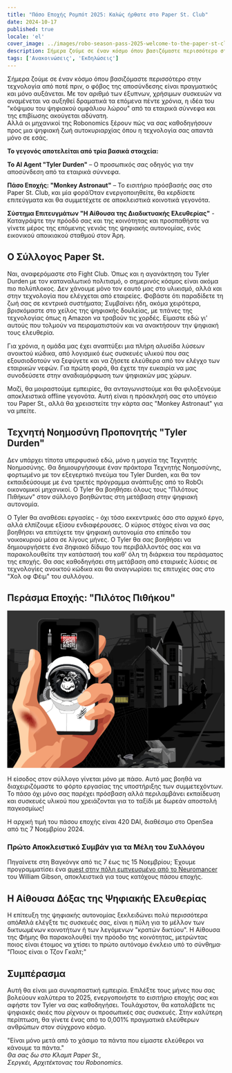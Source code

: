 ```yaml
---
title: "Πάσο Εποχής Ρομπότ 2025: Καλώς ήρθατε στο Paper St. Club"
date: 2024-10-17
published: true
locale: 'el'
cover_image: ../images/robo-season-pass-2025-welcome-to-the-paper-st-club/cover.png
description: Σήμερα ζούμε σε έναν κόσμο όπου βασιζόμαστε περισσότερο στην τεχνολογία από ποτέ πριν, ο φόβος της αποσύνδεσης είναι πραγματικός και μόνο αυξάνεται. Με τον αριθμό των έξυπνων, χρήσιμων συσκευών να αναμένεται να αυξηθεί δραματικά τα επόμενα πέντε χρόνια, η ιδέα του "κόψιμου του ψηφιακού ομφάλιου λώρου" από τα εταιρικά σύννεφα και της επιβίωσης ακούγεται αδύνατη.
tags: ['Ανακοινώσεις', 'Εκδηλώσεις']
---
```


Σήμερα ζούμε σε έναν κόσμο όπου βασιζόμαστε περισσότερο στην τεχνολογία από ποτέ πριν, ο φόβος της αποσύνδεσης είναι πραγματικός και μόνο αυξάνεται. Με τον αριθμό των έξυπνων, χρήσιμων συσκευών να αναμένεται να αυξηθεί δραματικά τα επόμενα πέντε χρόνια, η ιδέα του "κόψιμου του ψηφιακού ομφάλιου λώρου" από τα εταιρικά σύννεφα και της επιβίωσης ακούγεται αδύνατη.   
Αλλά οι μηχανικοί της Robonomics ξέρουν πώς να σας καθοδηγήσουν προς μια ψηφιακή ζωή αυτοκυριαρχίας όπου η τεχνολογία σας απαντά μόνο σε εσάς.

**Το γεγονός αποτελείται από τρία βασικά στοιχεία:**

**Το AI Agent "Tyler Durden"** – Ο προσωπικός σας οδηγός για την αποσύνδεση από τα εταιρικά σύννεφα.

**Πάσο Εποχής: "Monkey Astronaut"** – Το εισιτήριο πρόσβασής σας στο Paper St. Club, και μία φοράΌταν ενεργοποιηθείτε, θα κερδίσετε επιτεύγματα και θα συμμετέχετε σε αποκλειστικά κοινοτικά γεγονότα.

**Σύστημα Επιτευγμάτων "Η Αίθουσα της Διαδικτυακής Ελευθερίας"** - Καταγράψτε την πρόοδό σας και της κοινότητας και προσπαθήστε να γίνετε μέρος της επόμενης γενιάς της ψηφιακής αυτονομίας, ενός εικονικού αποικιακού σταθμού στον Άρη.

## Ο Σύλλογος Paper St.   
Ναι, αναφερόμαστε στο Fight Club. Όπως και η αγανάκτηση του Tyler Durden με τον καταναλωτικό πολιτισμό, ο σημερινός κόσμος είναι ακόμα πιο πολύπλοκος. Δεν χάνουμε μόνο τον εαυτό μας στο υλικισμό, αλλά και στην τεχνολογία που ελέγχεται από εταιρείες. Φοβάστε ότι παραδίδετε τη ζωή σας σε κεντρικά συστήματα; Συμβαίνει ήδη, ακόμα χειρότερα, βρισκόμαστε στο χείλος της ψηφιακής δουλείας, με τιτάνες της τεχνολογίας όπως η Amazon να τραβούν τις χορδές. Είμαστε εδώ γι' αυτούς που τολμούν να πειραματιστούν και να ανακτήσουν την ψηφιακή τους ελευθερία.

Για χρόνια, η ομάδα μας έχει αναπτύξει μια πλήρη αλυσίδα λύσεων ανοικτού κώδικα, από λογισμικό έως συσκευές υλικού που σας εξουσιοδοτούν να ξεφύγετε και να ζήσετε ελεύθερα από τον ελέγχο των εταιρικών νεφών. Για πρώτη φορά, θα έχετε την ευκαιρία να μας συνοδεύσετε στην αναδιαμόρφωση των ψηφιακών μας χώρων.

Μαζί, θα μοιραστούμε εμπειρίες, θα ανταγωνιστούμε και θα φιλοξενούμε αποκλειστικά offline γεγονότα. Αυτή είναι η πρόσκλησή σας στο υπόγειο του Paper St., αλλά θα χρειαστείτε την κάρτα σας "Monkey Astronaut" για να μπείτε.

## Τεχνητή Νοημοσύνη Προπονητής "Tyler Durden"   
Δεν υπάρχει τίποτα υπερφυσικό εδώ, μόνο η μαγεία της Τεχνητής Νοημοσύνης. Θα δημιουργήσουμε έναν πράκτορα Τεχνητής Νοημοσύνης, φορτωμένο με τον εξεγερτικό πνεύμα του Tyler Durden, και θα τον εκπαιδεύσουμε με ένα τριετές πρόγραμμα ανάπτυξης από το RobΟι οικονομικοί μηχανικοί. Ο Tyler θα βοηθήσει όλους τους "Πιλότους Πιθήκων" στον σύλλογο βοηθώντας στη μετάβαση στην ψηφιακή αυτονομία.

Ο Tyler θα αναθέσει εργασίες - όχι τόσο εκκεντρικές όσο στο αρχικό έργο, αλλά ελπίζουμε εξίσου ενδιαφέρουσες. Ο κύριος στόχος είναι να σας βοηθήσει να επιτύχετε την ψηφιακή αυτονομία στο επίπεδο του νοικοκυριού μέσα σε λίγους μήνες. Ο Tyler θα σας βοηθήσει να δημιουργήσετε ένα Ϩηφιακό δίδυμο του περιβάλλοντός σας και να παρακολουθείτε την κατάστασή του καθ' όλη τη διάρκεια του περάσματος της εποχής. Θα σας καθοδηγήσει στη μετάβαση από εταιρικές λύσεις σε τεχνολογίες ανοικτού κώδικα και θα αναγνωρίσει τις επιτυχίες σας στο "Χολ οφ Φέιμ" του συλλόγου.

## Περάσμα Εποχής: "Πιλότος Πιθήκου"

![Card-2.png](../images/robo-season-pass-2025-welcome-to-the-paper-st-club/card-2.png)

Η είσοδος στον σύλλογο γίνεται μόνο με πάσο. Αυτό μας βοηθά να διαχειριζόμαστε το φόρτο εργασίας της υποστήριξης των συμμετεχόντων. Το πάσο όχι μόνο σας παρέχει πρόσβαση αλλά περιλαμβάνει εκπαίδευση και συσκευές υλικού που χρειάζονται για το ταξίδι με δωρεάν αποστολή παγκοσμίως!

Η αρχική τιμή του πάσου εποχής είναι 420 DAI, διαθέσιμο στο OpenSea από τις 7 Νοεμβρίου 2024.

### Πρώτο Αποκλειστικό Συμβάν για τα Μέλη του Συλλόγου
Πηγαίνετε στη Βαγκόνγκ από τις 7 έως τις 15 Νοεμβρίου; Έχουμε προγραμματίσει ένα [quest στην πόλη εμπνευσμένο από το Neuromancer](https://x.com/AIRA_Robonomics/status/1844293067009929439) του William Gibson, αποκλειστικά για τους κατόχους πάσου εποχής.

## Η Αίθουσα Δόξας της Ψηφιακής Ελευθερίας
Η επίτευξη της ψηφιακής αυτονομίας ξεκλειδώνει πολύ περισσότερα απόΑπλά ελέγξτε τις συσκευές σας, είναι η πύλη για το μέλλον των δικτυωμένων κοινοτήτων ή των λεγόμενων "κρατών δικτύου". Η Αίθουσα της Φήμης θα παρακολουθεί την πρόοδο της κοινότητας, μετρώντας ποιος είναι έτοιμος να χτίσει το πρώτο αυτόνομο ένκλειο υπό το σύνθημα· "Ποιος είναι ο Τζον Γκαλτ;"

## Συμπέρασμα  
Αυτή θα είναι μια συναρπαστική εμπειρία. Επιλέξτε τους μήνες που σας βολεύουν καλύτερα το 2025, ενεργοποιήστε το εισιτήριο εποχής σας και αφήστε τον Tyler να σας καθοδηγήσει. Τουλάχιστον, θα καταλάβετε τις ψηφιακές σκιές που ρίχνουν οι προσωπικές σας συσκευές. Στην καλύτερη περίπτωση, θα γίνετε ένας από το 0,001% πραγματικά ελεύθερων ανθρώπων στον σύγχρονο κόσμο.

"Είναι μόνο μετά από το χάσιμο τα πάντα που είμαστε ελεύθεροι να κάνουμε τα πάντα."  
*Θα σας δω στο Κλαμπ Paper St.,  
Σεργκέι, Αρχιτέκτονας του Robonomics.*